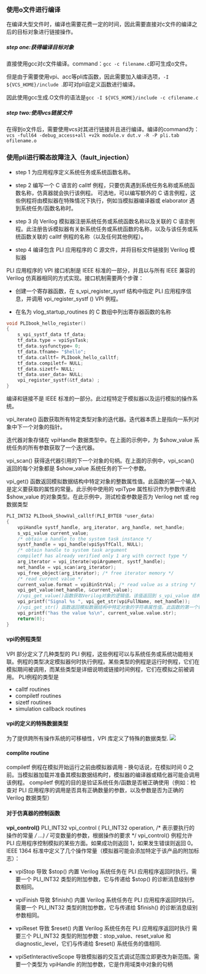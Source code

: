 ### 使用o文件进行编译
在编译大型文件时，编译也需要花费一定的时间，因此需要直接对c文件的编译之后的目标对象进行链接操作。

##### step one:获得编译目标对象
直接使用gcc对c文件编译。command：```gcc -c filename.c```即可生成o文件。

但是由于需要使用vpi、acc等pli库函数，因此需要加入编译选项，```-I ${VCS_HOME}/include ```.即可对pli自定义函数进行编译。

因此使用gcc生成.O文件的语法是```gcc -I ${VCS_HOME}/include -c cfilename.c ```

##### step two:使用vcs链接文件
在得到o文件后，需要使用vcs对其进行链接并且进行编译。编译的command为：
```vcs -full64 -debug_access+all +v2k module.v dut.v -R -P pli.tab ofilename.o```


### 使用pli进行瞬态故障注入（fault_injection）

* step 1
为应用程序定义系统任务或系统函数名称。

* step 2
编写一个 C 语言的 calltf 例程，只要仿真遇到系统任务名称或系统函数名称，仿真器就会执行该例程。
可选地，可以编写额外的 C 语言例程，这些例程将由模拟器在特殊情况下执行，例如当模拟器编译器或 elaborator 遇到系统任务/函数名称时。

* step 3
向 Verilog 模拟器注册系统任务或系统函数名称以及关联的 C 语言例程。此注册告诉模拟器有关新系统任务或系统函数的名称，以及与该任务或系统函数关联的 calltf 例程的名称（以及任何其他例程）。

* step 4
编译包含 PLI 应用程序的 C 源文件，并将目标文件链接到 Verilog 模拟器


PLI 应用程序的 VPI 接口机制是 IEEE 标准的一部分，并且以与所有 IEEE 兼容的 Verilog 仿真器相同的方式实现。接口机制需要两个步骤：

* 创建一个寄存器函数，在 s_vpi_register_systf 结构中指定 PLI 应用程序信息，并调用 vpi_register_systf () VPI 例程。

* 在名为 vlog_startup_routines 的 C 数组中列出寄存器函数的名称

```c
void PLIbook_hello_register()
{
    s_vpi_systf_data tf_data;
    tf_data.type = vpiSysTask;
    tf_data.sysfunctype= 0;
    tf_data.tfname= "$hello";
    tf_data.calltf= PLIbook_hello_calltf;
    tf_data.compiletf= NULL;
    tf_data.sizetf= NULL;
    tf_data.user_data= NULL;
    vpi_register_systf(&tf_data) ;
}
```

编译和链接不是 IEEE 标准的一部分。此过程特定于模拟器以及运行模拟的操作系统。


vpi_iterate() 函数获取所有特定类型对象的迭代器。迭代器本质上是指向一系列对象中下一个对象的指针。

迭代器对象存储在 vpiHandle 数据类型中。在上面的示例中，为 $show_value 系统任务的所有参数获取了一个迭代器。

vpi_scan() 获得迭代器引用的下一个对象的句柄。在上面的示例中，vpi_scan() 返回的每个对象都是 $show_value 系统任务的下一个参数。

vpi_get() 函数返回模拟数据结构中特定对象的整数属性值。此函数的第一个输入是定义要获取的属性的常量。此示例中使用的 vpiType 属性标识作为参数传递给 $show_value 的对象类型。在此示例中，测试检查参数是否为 Verilog net 或 reg 数据类型

```c
PLI_INT32 PLIbook_ShowVal_calltf(PLI_BYTE8 *user_data)
{
    vpiHandle systf_handle, arg_iterator, arg_handle, net_handle;
    s_vpi_value current_value;
    /* obtain a handle to the system task instance */
    systf_handle = vpi_handle(vpiSysTfCall, NULL);
    /* obtain handle to system task argument
    compiletf has already verified only 1 arg with correct type */
    arg_iterator = vpi_iterate(vpiArgument, systf_handle);
    net_handle = vpi_scan(arg_iterator);
    vpi_free_object(arg_iterator); /* free iterator memory */
    /* read current value */
    current_value.format = vpiBinStrVal; /* read value as a string */
    vpi_get_value(net_handle, &current_value);
    //vpi_get_value()函数获取Verilog对象的逻辑值。该值返回到 s_vpi_value 结构中，该结构被定义为 VPI 标准的一部分。 vpi_get_value()函数允许获取多种格式的值。在此示例中，值是作为字符串获取的，具有值的二进制表示形式。
    vpi_printf("Signal %s ", vpi_get_str(vpiFullName, net_handle));
    //vpi_get_str() 函数返回模拟数据结构中特定对象的字符串属性值。此函数的第一个输入是定义要获取的属性的常量。本例中使用的 vpiFullName 属性是作为 $show_value 参数列出的网络的 Verilog 分层路径名。
    vpi_printf("has the value %s\n", current_value.value.str);
    return(0);
}
```


#### vpi的例程类型
VPI 部分定义了几种类型的 PLI 例程，这些例程可以与系统任务或系统功能相关联。例程的类型决定模拟器何时执行例程。某些类型的例程是运行时例程，它们在模拟期间被调用，而某些类型是详细说明或链接时间例程，它们在模拟之前被调用。 PLI例程的类型是
* calltf routines
* compiletf routines
* sizetf routines
* simulation callback routines

#### vpi的定义的特殊数据类型
为了提供跨所有操作系统的可移植性，VPI 库定义了特殊的数据类型.
![](images/2023-03-16-10-31-20.png) 



#### complite routine
compiletf 例程在模拟开始运行之前由模拟器调用 - 换句话说，在模拟时间 0 之前。当模拟器加载并准备其模拟数据结构时，模拟器的编译器或精化器可能会调用该例程。 compiletf 例程的目的是验证系统任务/函数是否被正确使用（例如：检查对 PLI 应用程序的调用是否具有正确数量的参数，以及参数是否为正确的 Verilog 数据类型）
  

#### 对于仿真器的控制函数
**vpi_control()**
PLI_INT32 vpi_control ( PLI_INT32 operation,  /* 表示要执行的操作的常量 */
...)  /* 可变数量的参数，根据操作的要求 */
 vpi_control() 例程允许 PLI 应用程序控制模拟的某些方面。如果成功则返回 1，如果发生错误则返回 0。 IEEE 1364 标准中定义了几个操作常量（模拟器可能会添加特定于该产品的附加标志）： 
 * vpiStop 导致 $stop() 内置 Verilog 系统任务在 PLI 应用程序返回时执行。需要一个 PLI_INT32 类型的附加参数，它与传递给 $stop() 的诊断消息级别参数相同。

* vpiFinish 导致 $finish() 内置 Verilog 系统任务在 PLI 应用程序返回时执行。需要一个 PLI_INT32 类型的附加参数，它与传递给 $finish() 的诊断消息级别参数相同。

* vpiReset 导致 $reset() 内置 Verilog 系统任务在 PLI 应用程序返回时执行 需要三个 PLI_INT32 类型的附加参数：stop_value、reset_value 和 diagnostic_level，它们与传递给 $reset() 系统任务的值相同.

* vpiSetInteractiveScope 导致模拟器的交互式调试范围立即更改为新范围。需要一个类型为 vpiHandle 的附加参数，它是作用域类中对象的句柄